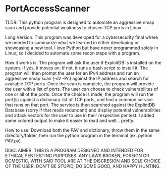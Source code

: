 # PortAccessScanner
TLDR: This python program is designed to automate an aggressive nmap scan and provide potential weakness to chosen TCP ports in Linux. 

Long Version:
This program was developed for a cybersecurity final where we needed to summarize what we learned in either developing or showcasing a new tool. I love Python but have never programmed solely in Linux, so I decided to automate some recon steps with a program. 

How it works is:
The program will ask the user if ExploitDB is installed on the system. If yes, it moves on. If not, it runs a bash script to install it. 
The program will then prompt the user for an IPv4 address and run an aggressive nmap scan (-sV -Pn) against the IP address and search for available TCP ports. 
Once the scan is complete, the program will provide the user with a list of ports. The user can choose to check vulnerabilites of one or all of the ports. 
Once the choice is made, the program will run the port(s) against a dictionary list of TCP ports, and find a common service that runs on that port. 
The service is then searched against the ExpliotDB Database (sorry if that reads redundant) and display potential vulnerabilities and attack vectors for the user to use in their respective pentest. 
I added some colored output to make it easier to read and well... pretty. 

How to use:
Download both the PAV and dictionary, throw them in the same directory/folder, then run the python program in the terminal (ex. python PAV.py). 

DISCLAIMER: THIS IS A PROGRAM DESIGNED AND INTENDED FOR ETHICAL PENTESTING PURPOSES. ANY LAWS BROKEN, FOREIGN OR DOMESTIC, WITH SAID TOOL ARE AT THE DISCRESION AND SOLE CHOICE OF THE USER. DON'T BE STUPID, DO SOME GOOD, AND HAPPY HUNTING. 
